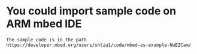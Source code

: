 # You could import sample code on ARM mbed IDE
	The sample code is in the path https://developer.mbed.org/users/shliu1/code/mbed-os-example-NuEZCam/

  

